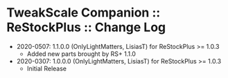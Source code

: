 # TweakScale Companion :: ReStockPlus :: Change Log

* 2020-0507: 1.1.0.0 (OnlyLightMatters, LisiasT) for ReStockPlus >= 1.0.3
	+ Added new parts brought by RS+ 1.1.0
* 2020-0307: 1.0.0.0 (OnlyLightMatters, LisiasT) for ReStockPlus >= 1.0.3
	+ Initial Release
